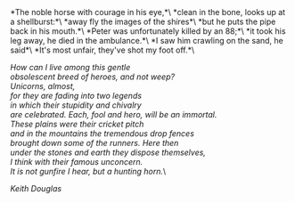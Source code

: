 ﻿<div class="postepi">
*The noble horse with courage in his eye,*\
*clean in the bone, looks up at a shellburst:*\
*away fly the images of the shires*\
*but he puts the pipe back in his mouth.*\
*Peter was unfortunately killed by an 88;*\
*it took his leg away, he died in the ambulance.*\
*I saw him crawling on the sand, he said*\
*It's most unfair, they've shot my foot off.*\

*How can I live among this gentle*\
*obsolescent breed of heroes, and not weep?*\
*Unicorns, almost,*\
*for they are fading into two legends*\
*in which their stupidity and chivalry*\
*are celebrated. Each, fool and hero, will be an immortal.*\
*These plains were their cricket pitch*\
*and in the mountains the tremendous drop fences*\
*brought down some of the runners. Here then*\
*under the stones and earth they dispose themselves,*\
*I think with their famous unconcern.*\
*It is not gunfire I hear, but a hunting horn.*\

<cite>Keith Douglas</cite>
</div>
